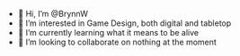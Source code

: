 - 👋 Hi, I’m @BrynnW
- 👀 I’m interested in Game Design, both digital and tabletop
- 🌱 I’m currently learning what it means to be alive
- 💞️ I’m looking to collaborate on nothing at the moment

<!---
BrynnW/BrynnW is a ✨ special ✨ repository because its `README.md` (this file) appears on your GitHub profile.
You can click the Preview link to take a look at your changes.
--->
